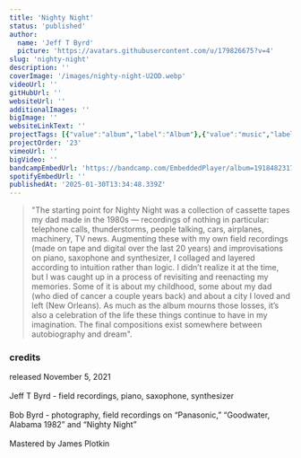 ```yaml
---
title: 'Nighty Night'
status: 'published'
author:
  name: 'Jeff T Byrd'
  picture: 'https://avatars.githubusercontent.com/u/179826675?v=4'
slug: 'nighty-night'
description: ''
coverImage: '/images/nighty-night-U2OD.webp'
videoUrl: ''
gitHubUrl: ''
websiteUrl: ''
additionalImages: ''
bigImage: ''
websiteLinkText: ''
projectTags: [{"value":"album","label":"Album"},{"value":"music","label":"Music"}]
projectOrder: '23'
vimeoUrl: ''
bigVideo: ''
bandcampEmbedUrl: 'https://bandcamp.com/EmbeddedPlayer/album=1918482317/size=large/bgcol=ffffff/linkcol=0687f5/transparent=true/'
spotifyEmbedUrl: ''
publishedAt: '2025-01-30T13:34:48.339Z'
---
```


> "The starting point for Nighty Night was a collection of cassette tapes my dad made in the 1980s — recordings of nothing in particular: telephone calls, thunderstorms, people talking, cars, airplanes, machinery, TV news. Augmenting these with my own field recordings (made on tape and digital over the last 20 years) and improvisations on piano, saxophone and synthesizer, I collaged and layered according to intuition rather than logic. I didn’t realize it at the time, but I was caught up in a process of revisiting and reenacting my memories. Some of it is about my childhood, some about my dad (who died of cancer a couple years back) and about a city I loved and left (New Orleans). As much as the album mourns those losses, it’s also a celebration of the life these things continue to have in my imagination. The final compositions exist somewhere between autobiography and dream".

### credits

released November 5, 2021\
\
Jeff T Byrd - field recordings, piano, saxophone, synthesizer\
\
Bob Byrd - photography, field recordings on “Panasonic,” “Goodwater, Alabama 1982” and “Nighty Night”\
\
Mastered by James Plotkin